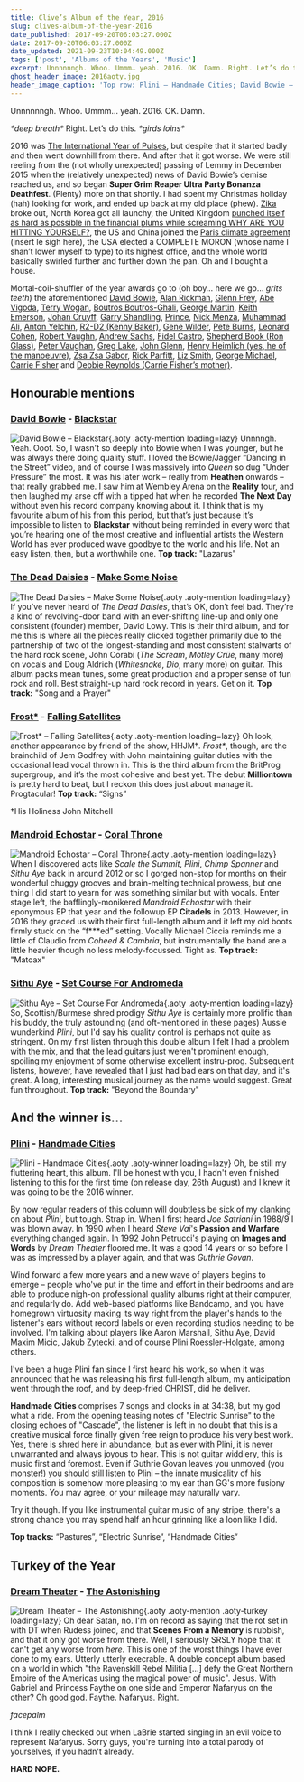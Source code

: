 ```yaml
---
title: Clive’s Album of the Year, 2016
slug: clives-album-of-the-year-2016
date_published: 2017-09-20T06:03:27.000Z
date: 2017-09-20T06:03:27.000Z
date_updated: 2021-09-23T10:04:49.000Z
tags: ['post', 'Albums of the Years', 'Music']
excerpt: Unnnnnngh. Whoo. Ummm… yeah. 2016. OK. Damn. Right. Let’s do this.
ghost_header_image: 2016aoty.jpg
header_image_caption: 'Top row: Plini – Handmade Cities; David Bowie – Blackstar; The Dead Daisies – Make Some Noise. Bottom row: Frost* – Falling Satellites; Mandroid Echostar – Coral Throne; Sithu Aye – Set Course for Andromeda'
---
```


Unnnnnngh. Whoo. Ummm… yeah. 2016. OK. Damn.

*\*deep breath\** Right. Let’s do this. *\*girds loins\**

2016 was [The International Year of Pulses](https://en.wikipedia.org/wiki/International_Year_of_Pulses), but despite that it started badly and then went downhill from there. And after that it got worse. We were still reeling from the (not wholly unexpected) passing of Lemmy in December 2015 when the (relatively unexpected) news of David Bowie’s demise reached us, and so began **Super Grim Reaper Ultra Party Bonanza Deathfest**. (Plenty) more on that shortly. I had spent my Christmas holiday (hah) looking for work, and ended up back at my old place (phew). [Zika](https://en.wikipedia.org/wiki/Zika_virus) broke out, North Korea got all launchy, the United Kingdom [punched itself as hard as possible in the financial plums while screaming WHY ARE YOU HITTING YOURSELF?](https://en.wikipedia.org/wiki/United_Kingdom_European_Union_membership_referendum,_2016), the US and China joined the [Paris climate agreement](https://en.wikipedia.org/wiki/Paris_Agreement) (insert le sigh here), the USA elected a COMPLETE MORON (whose name I shan’t lower myself to type) to its highest office, and the whole world basically swirled further and further down the pan. Oh and I bought a house.

Mortal-coil-shuffler of the year awards go to (oh boy… here we go… *grits teeth*) the aforementioned [David Bowie](https://en.wikipedia.org/wiki/David_Bowie), [Alan Rickman](https://en.wikipedia.org/wiki/Alan_Rickman), [Glenn Frey](https://en.wikipedia.org/wiki/Glenn_Frey), [Abe Vigoda](https://en.wikipedia.org/wiki/Abe_Vigoda), [Terry Wogan](https://en.wikipedia.org/wiki/Terry_Wogan), [Boutros Boutros-Ghali](https://en.wikipedia.org/wiki/Boutros_Boutros-Ghali), [George Martin](https://en.wikipedia.org/wiki/George_Martin), [Keith Emerson](https://en.wikipedia.org/wiki/Keith_Emerson), [Johan Cruyff](https://en.wikipedia.org/wiki/Johan_Cruyff), [Garry Shandling](https://en.wikipedia.org/wiki/Garry_Shandling), [Prince](https://en.wikipedia.org/wiki/Prince_(musician)), [Nick Menza](https://en.wikipedia.org/wiki/Nick_Menza), [Muhammad Ali](https://en.wikipedia.org/wiki/Muhammad_Ali), [Anton Yelchin](https://en.wikipedia.org/wiki/Anton_Yelchin), [R2-D2 (Kenny Baker)](https://en.wikipedia.org/wiki/Kenny_Baker_(English_actor)), [Gene Wilder](https://en.wikipedia.org/wiki/Gene_Wilder), [Pete Burns](https://en.wikipedia.org/wiki/Pete_Burns), [Leonard Cohen](https://en.wikipedia.org/wiki/Leonard_Cohen), [Robert Vaughn](https://en.wikipedia.org/wiki/Robert_Vaughn), [Andrew Sachs](https://en.wikipedia.org/wiki/Andrew_Sachs), [Fidel Castro](https://en.wikipedia.org/wiki/Fidel_Castro), [Shepherd Book (Ron Glass)](https://en.wikipedia.org/wiki/Ron_Glass), [Peter Vaughan](https://en.wikipedia.org/wiki/Peter_Vaughan), [Greg Lake](https://en.wikipedia.org/wiki/Greg_Lake), [John Glenn](https://en.wikipedia.org/wiki/John_Glenn), [Henry Heimlich (yes, he of the manoeuvre)](https://en.wikipedia.org/wiki/Henry_Heimlich), [Zsa Zsa Gabor](https://en.wikipedia.org/wiki/Zsa_Zsa_Gabor), [Rick Parfitt](https://en.wikipedia.org/wiki/Rick_Parfitt), [Liz Smith](https://en.wikipedia.org/wiki/Liz_Smith_(actress)), [George Michael](https://en.wikipedia.org/wiki/George_Michael), [Carrie Fisher](https://en.wikipedia.org/wiki/Carrie_Fisher) and [Debbie Reynolds (Carrie Fisher’s mother)](https://en.wikipedia.org/wiki/Debbie_Reynolds).

## Honourable mentions

### [David Bowie](http://davidbowie.com/) - [Blackstar](https://www.amazon.co.uk/d/Digital-Music/Blackstar-Explicit-David-Bowie/B0184RXM3M/)

![David Bowie – Blackstar](/public/images/2020/05/david-bowie_blackstar.jpeg){.aoty .aoty-mention loading=lazy} Unnnngh. Yeah. Ooof. So, I wasn't so deeply into Bowie when I was younger, but he was always there doing quality stuff. I loved the Bowie/Jagger “Dancing in the Street” video, and of course I was massively into *Queen* so dug “Under Pressure” the most. It was his later work – really from **Heathen** onwards – that really grabbed me. I saw him at Wembley Arena on the **Reality** tour, and then laughed my arse off with a tipped hat when he recorded **The Next Day** without even his record company knowing about it. I think that is my favourite album of his from this period, but that’s just because it’s impossible to listen to **Blackstar** without being reminded in every word that you’re hearing one of the most creative and influential artists the Western World has ever produced wave goodbye to the world and his life. Not an easy listen, then, but a worthwhile one. **Top track:** "Lazarus"

### [The Dead Daisies](http://thedeaddaisies.com/) - [Make Some Noise](https://www.amazon.co.uk/Make-Some-Noise-Dead-Daisies/dp/B01H455ETA/)

![The Dead Daisies – Make Some Noise](/public/images/2020/05/the-dead-daisies_make-some-noise.jpeg){.aoty .aoty-mention loading=lazy} If you’ve never heard of *The Dead Daisies*, that’s OK, don’t feel bad. They’re a kind of revolving-door band with an ever-shifting line-up and only one consistent (founder) member, David Lowy. This is their third album, and for me this is where all the pieces really clicked together primarily due to the partnership of two of the longest-standing and most consistent stalwarts of the hard rock scene, John Corabi (*The Scream*, *Mötley Crüe*, many more) on vocals and Doug Aldrich (*Whitesnake*, *Dio*, many more) on guitar. This album packs mean tunes, some great production and a proper sense of fun rock and roll. Best straight-up hard rock record in years. Get on it. **Top track:** "Song and a Prayer"

### [Frost*](http://frost.life/) - [Falling Satellites](https://www.amazon.co.uk/Falling-Satellites-Frost/dp/B01EIOPJD6/)

![Frost* – Falling Satellites](/public/images/2020/05/frost_falling-satellites.jpeg){.aoty .aoty-mention loading=lazy} Oh look, another appearance by friend of the show, HHJM†. *Frost\**, though, are the brainchild of Jem Godfrey with John maintaining guitar duties with the occasional lead vocal thrown in. This is the third album from the BritProg supergroup, and it’s the most cohesive and best yet. The debut **Milliontown** is pretty hard to beat, but I reckon this does just about manage it. Progtacular! **Top track:** “Signs”

†His Holiness John Mitchell

### [Mandroid Echostar](http://www.mandroidechostar.com/) - [Coral Throne](https://www.amazon.co.uk/Coral-Throne-Mandroid-Echostar/dp/B01984KTYU/)

![Mandroid Echostar – Coral Throne](/public/images/2020/05/mandroid-echostar_coral-throne.jpeg){.aoty .aoty-mention loading=lazy} When I discovered acts like *Scale the Summit*, *Plini*, *Chimp Spanner* and *Sithu Aye* back in around 2012 or so I gorged non-stop for months on their wonderful chuggy grooves and brain-melting technical prowess, but one thing I did start to yearn for was something similar but with vocals. Enter stage left, the bafflingly-monikered *Mandroid Echostar* with their eponymous EP that year and the followup EP **Citadels** in 2013. However, in 2016 they graced us with their first full-length album and it left my old boots firmly stuck on the “f***ed” setting. Vocally Michael Ciccia reminds me a little of Claudio from *Coheed & Cambria*, but instrumentally the band are a little heavier though no less melody-focussed. Tight as. **Top track:** "Matoax"

### [Sithu Aye](http://www.sithuaye.co.uk/) - [Set Course For Andromeda](https://sithuayemusic.bandcamp.com/album/set-course-for-andromeda)

![Sithu Aye – Set Course For Andromeda](/public/images/2020/05/sithu-aye_set-course-for-andromeda.jpeg){.aoty .aoty-mention loading=lazy} So, Scottish/Burmese shred prodigy *Sithu Aye* is certainly more prolific than his buddy, the truly astounding (and oft-mentioned in these pages) Aussie wunderkind *Plini*, but I'd say his quality control is perhaps not quite as stringent. On my first listen through this double album I felt I had a problem with the mix, and that the lead guitars just weren't prominent enough, spoiling my enjoyment of some otherwise excellent instru-prog. Subsequent listens, however, have revealed that I just had bad ears on that day, and it's great. A long, interesting musical journey as the name would suggest. Great fun throughout. **Top track:** "Beyond the Boundary"

## And the winner is…

### [Plini](http://www.plini.co/) - [Handmade Cities](https://plini.bandcamp.com/album/handmade-cities)
![Plini - Handmade Cities](/public/images/2017/08/plini-hc.jpg){.aoty .aoty-winner loading=lazy}
Oh, be still my fluttering heart, this album. I'll be honest with you, I hadn't even finished listening to this for the first time (on release day, 26th August) and I knew it was going to be the 2016 winner.

By now regular readers of this column will doubtless be sick of my clanking on about *Plini*, but tough. Strap in. When I first heard *Joe Satriani* in 1988/9 I was blown away. In 1990 when I heard *Steve Vai*'s **Passion and Warfare** everything changed again. In 1992 John Petrucci's playing on **Images and Words** by *Dream Theater* floored me. It was a good 14 years or so before I was as impressed by a player again, and that was *Guthrie Govan*.

Wind forward a few more years and a new wave of players begins to emerge – people who've put in the time and effort in their bedrooms and are able to produce nigh-on professional quality albums right at their computer, and regularly do. Add web-based platforms like Bandcamp, and you have homegrown virtuosity making its way right from the player's hands to the listener's ears without record labels or even recording studios needing to be involved. I'm talking about players like Aaron Marshall, Sithu Aye, David Maxim Micic, Jakub Zytecki, and of course Plini Roessler-Holgate, among others.

I've been a huge Plini fan since I first heard his work, so when it was announced that he was releasing his first full-length album, my anticipation went through the roof, and by deep-fried CHRIST, did he deliver.

**Handmade Cities** comprises 7 songs and clocks in at 34:38, but my god what a ride. From the opening teasing notes of "Electric Sunrise" to the closing echoes of "Cascade", the listener is left in no doubt that this is a creative musical force finally given free reign to produce his very best work. Yes, there is shred here in abundance, but as ever with Plini, it is never unwarranted and always joyous to hear. This is not guitar widdlery, this is music first and foremost. Even if Guthrie Govan leaves you unmoved (you monster!) you should still listen to Plini – the innate musicality of his composition is somehow more pleasing to my ear than GG's more fusiony moments. You may agree, or your mileage may naturally vary.

Try it though. If you like instrumental guitar music of any stripe, there's a strong chance you may spend half an hour grinning like a loon like I did.

**Top tracks:** “Pastures”, “Electric Sunrise“, “Handmade Cities“

## Turkey of the Year

### [Dream Theater](http://dreamtheater.net/) - [The Astonishing](https://www.amazon.co.uk/Astonishing-Dream-Theater/dp/B018H6M7CW)

![Dream Theater – The Astonishing](/public/images/2021/09/dreamtheater-theastonishing.jpg){.aoty .aoty-mention .aoty-turkey loading=lazy} Oh dear Satan, no. I'm on record as saying that the rot set in with DT when Rudess joined, and that **Scenes From a Memory** is rubbish, and that it only got worse from there. Well, I seriously SRSLY hope that it can't get any worse from *here*. This is one of the worst things I have ever done to my ears. Utterly utterly execrable. A double concept album based on a world in which "the Ravenskill Rebel Militia […] defy the Great Northern Empire of the Americas using the magical power of music". Jesus. With Gabriel and Princess Faythe on one side and Emperor Nafaryus on the other? Oh good god. Faythe. Nafaryus. Right.

*facepalm*

I think I really checked out when LaBrie started singing in an evil voice to represent Nafaryus. Sorry guys, you're turning into a total parody of yourselves, if you hadn't already.

**HARD NOPE.**
